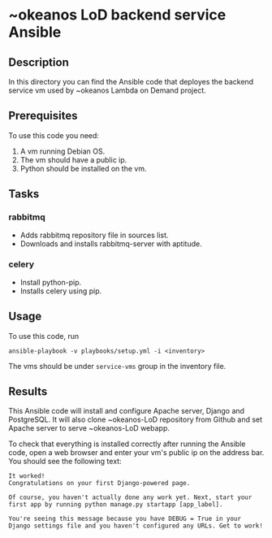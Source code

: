 # ~okeanos LoD backend service Ansible

## Description
In this directory you can find the Ansible code that deployes the backend service vm
used by ~okeanos Lambda on Demand project.

## Prerequisites
To use this code you need:

1. A vm running Debian OS.
2. The vm should have a public ip.
3. Python should be installed on the vm.

## Tasks

### rabbitmq
- Adds rabbitmq repository file in sources list.
- Downloads and installs rabbitmq-server with aptitude.

### celery
- Install python-pip.
- Installs celery using pip.

## Usage
To use this code, run

`ansible-playbook -v playbooks/setup.yml -i <inventory>`

The vms should be under `service-vms` group in the inventory file.

## Results
This Ansible code will install and configure Apache server, Django and PostgreSQL. It will also clone ~okeanos-LoD
repository from Github and set Apache server to serve ~okeanos-LoD webapp.

To check that everything is installed correctly after running the Ansible code, open a web browser and
enter your vm's public ip on the address bar. You should see the following text:

```
It worked!
Congratulations on your first Django-powered page.

Of course, you haven't actually done any work yet. Next, start your first app by running python manage.py startapp [app_label].

You're seeing this message because you have DEBUG = True in your Django settings file and you haven't configured any URLs. Get to work!
```
